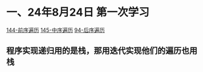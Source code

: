 # 一、24年8月24日 第一次学习
[144-前序遍历](https://leetcode.cn/problems/binary-tree-preorder-traversal/description/)
[145-中序遍历](https://leetcode.cn/problems/binary-tree-inorder-traversal/description/)
[94-后序遍历](https://leetcode.cn/problems/binary-tree-postorder-traversal/description/)

## 程序实现递归用的是栈，那用迭代实现他们的遍历也用栈